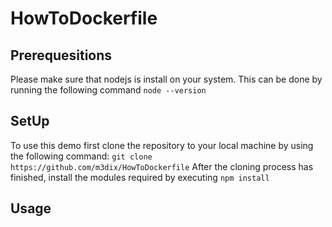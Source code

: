 # HowToDockerfile
## Prerequesitions
Please make sure that nodejs is install on your system. This can be done by running the following command
```node --version```
## SetUp
To use this demo first clone the repository to your local machine by using the following command:
```git clone https://github.com/m3dix/HowToDockerfile```
After the cloning process has finished, install the modules required by executing
```npm install```
## Usage
